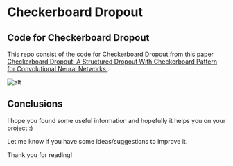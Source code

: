 # Checkerboard Dropout
## Code for Checkerboard Dropout

This repo consist of the code for Checkerboard Dropout from this paper \
[Checkerboard Dropout: A Structured Dropout With Checkerboard Pattern for Convolutional Neural Networks
](https://ieeexplore.ieee.org/document/9828384).

![alt](https://ieeexplore.ieee.org/ielx7/6287639/9668973/9828384/graphical_abstract/access-gagraphic-3190643.jpg)
## Conclusions
I hope you found some useful information and hopefully it helps you on your project :)

Let me know if you have some ideas/suggestions to improve it.

Thank you for reading!